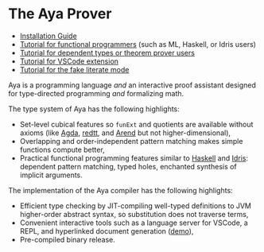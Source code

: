 # The Aya Prover

+ [Installation Guide](install)
+ [Tutorial for functional programmers](haskeller-tutorial) (such as ML, Haskell, or Idris users)
+ [Tutorial for dependent types or theorem prover users](prover-tutorial)
+ [Tutorial for VSCode extension](vscode-tutorial)
+ [Tutorial for the fake literate mode](fake-literate)

Aya is a programming language _and_ an interactive proof assistant designed for type-directed programming _and_ formalizing math.

The type system of Aya has the following highlights:

+ Set-level cubical features so `funExt` and quotients are available without axioms (like [Agda], [redtt], and [Arend] but not higher-dimensional),
+ Overlapping and order-independent pattern matching makes simple functions compute better,
+ Practical functional programming features similar to [Haskell] and [Idris]: dependent pattern matching, typed holes, enchanted synthesis of implicit arguments.

The implementation of the Aya compiler has the following highlights:

+ Efficient type checking by JIT-compiling well-typed definitions to JVM higher-order abstract syntax, so substitution does not traverse terms,
+ Convenient interactive tools such as a language server for VSCode, a REPL, and hyperlinked document generation ([demo](../blog/tt-in-tt-qiit)),
+ Pre-compiled binary release.

[Arend]: https://arend-lang.github.io
[redtt]: https://redprl.org
[Agda]: https://wiki.portal.chalmers.se/agda/pmwiki.php
[Haskell]: https://www.haskell.org
[Idris]: https://www.idris-lang.org
